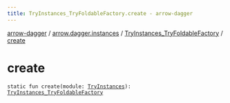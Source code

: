 ```yaml
---
title: TryInstances_TryFoldableFactory.create - arrow-dagger
---
```


[arrow-dagger](../../index.html) / [arrow.dagger.instances](../index.html) / [TryInstances_TryFoldableFactory](index.html) / [create](./create.html)

# create

`static fun create(module: `[`TryInstances`](../-try-instances/index.html)`): `[`TryInstances_TryFoldableFactory`](index.html)
